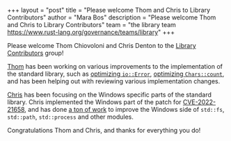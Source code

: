 +++
layout = "post"
title = "Please welcome Thom and Chris to Library Contributors"
author = "Mara Bos"
description = "Please welcome Thom and Chris to Library Contributors"
team = "the library team <https://www.rust-lang.org/governance/teams/library>"
+++

Please welcome Thom Chiovoloni and Chris Denton to the
[Library Contributors](https://www.rust-lang.org/governance/teams/library#libs-contributors) group!

[Thom](https://github.com/thomcc) has been working on various improvements to the implementation
of the standard library, such as [optimizing `io::Error`](https://github.com/rust-lang/rust/pull/87869),
[optimizing `Chars::count`](https://github.com/rust-lang/rust/pull/90414), and has been helping out
with reviewing various implementation changes.

[Chris](https://github.com/ChrisDenton/) has been focusing on the Windows specific parts of the standard library.
Chris implemented the Windows part of the patch for [CVE-2022-21658](https://blog.rust-lang.org/2022/01/20/cve-2022-21658.html),
and has done [a ton of work](https://github.com/rust-lang/rust/pulls?q=is%3Apr+author%3Achrisdenton+is%3Aclosed)
to improve the Windows side of `std::fs`, `std::path`, `std::process` and other modules.

Congratulations Thom and Chris, and thanks for everything you do!
